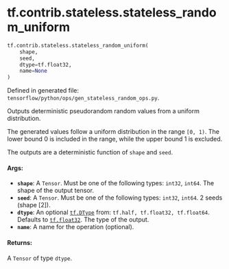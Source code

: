 <div itemscope itemtype="http://developers.google.com/ReferenceObject">
<meta itemprop="name" content="tf.contrib.stateless.stateless_random_uniform" />
<meta itemprop="path" content="Stable" />
</div>

# tf.contrib.stateless.stateless_random_uniform

``` python
tf.contrib.stateless.stateless_random_uniform(
    shape,
    seed,
    dtype=tf.float32,
    name=None
)
```



Defined in generated file: `tensorflow/python/ops/gen_stateless_random_ops.py`.

Outputs deterministic pseudorandom random values from a uniform distribution.

The generated values follow a uniform distribution in the range `[0, 1)`. The
lower bound 0 is included in the range, while the upper bound 1 is excluded.

The outputs are a deterministic function of `shape` and `seed`.

#### Args:

* <b>`shape`</b>: A `Tensor`. Must be one of the following types: `int32`, `int64`.
    The shape of the output tensor.
* <b>`seed`</b>: A `Tensor`. Must be one of the following types: `int32`, `int64`.
    2 seeds (shape [2]).
* <b>`dtype`</b>: An optional <a href="../../../tf/dtypes/DType.md"><code>tf.DType</code></a> from: `tf.half, tf.float32, tf.float64`. Defaults to <a href="../../../tf.md#float32"><code>tf.float32</code></a>.
    The type of the output.
* <b>`name`</b>: A name for the operation (optional).


#### Returns:

A `Tensor` of type `dtype`.